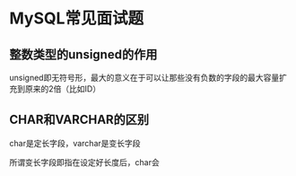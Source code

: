 # MySQL常见面试题

## 整数类型的unsigned的作用

unsigned即无符号形，最大的意义在于可以让那些没有负数的字段的最大容量扩充到原来的2倍（比如ID）

## CHAR和VARCHAR的区别

char是定长字段，varchar是变长字段

所谓变长字段即指在设定好长度后，char会